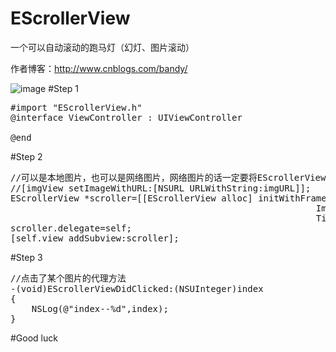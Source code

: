EScrollerView
=============


一个可以自动滚动的跑马灯（幻灯、图片滚动）

作者博客：http://www.cnblogs.com/bandy/

![image](https://raw.githubusercontent.com/jxd001/EScrollerView/master/Untitled3.gif )
#Step 1

<pre>
#import "EScrollerView.h"
@interface ViewController : UIViewController<EScrollerViewDelegate>

@end
</pre>

#Step 2

<pre>
//可以是本地图片，也可以是网络图片，网络图片的话一定要将EScrollerView.m中的下面这句取消注释
//[imgView setImageWithURL:[NSURL URLWithString:imgURL]];
EScrollerView *scroller=[[EScrollerView alloc] initWithFrameRect:CGRectMake(0, 0, 320, 150)
                                                          ImageArray:[NSArray arrayWithObjects:@"1.jpg",@"2.jpg",@"3.jpg", nil]
                                                          TitleArray:[NSArray arrayWithObjects:@"11",@"22",@"33", nil]];
scroller.delegate=self;
[self.view addSubview:scroller];
</pre>

#Step 3

<pre>
//点击了某个图片的代理方法
-(void)EScrollerViewDidClicked:(NSUInteger)index
{
    NSLog(@"index--%d",index);
}
</pre>

#Good luck


